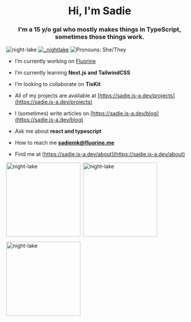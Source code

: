 <h1 align="center">Hi, I'm Sadie</h1>
<h3 align="center">I'm a 15 y/o gal who mostly makes things in TypeScript, sometimes those things work.</h3>

![night-lake](https://komarev.com/ghpvc/?username=night-lake&label=Profile%20views&style=flat-square&color=ffaebd&style=flat)
<a href="https://twitter.com/_nightlake" target="blank" style="display: inline-block;">
   <img src="https://img.shields.io/twitter/follow/_nightlake?logo=twitter&style=flat&color=ffaebd&label=Follow%20_nightlake" alt="_nightlake" />
</a>
![Pronouns: She/They](https://img.shields.io/badge/Pronouns-She%2FThey-ffaebd?style=flat)

- I’m currently working on [Fluorine](https://github.com/Fluorinebot/fluorine)

- I’m currently learning **Next.js and TailwindCSS**

- I’m looking to collaborate on **TisKit**

- All of my projects are available at [https://sadie.is-a.dev/projects](https://sadie.is-a.dev/projects)

- I (sometimes) write articles on [https://sadie.is-a.dev/blog](https://sadie.is-a.dev/blog)

- Ask me about **react and typescript**

- How to reach me **sadiemk@fluorine.me**

- Find me at [https://sadie.is-a.dev/about](https://sadie.is-a.dev/about)

<p><img align="left" height="200" src="https://github-readme-stats.vercel.app/api/top-langs?username=night-lake&show_icons=true&theme=dark&hide_border=true&compact=true" alt="night-lake" /></p>

<p>&nbsp;<img align="center" height="200" src="https://github-readme-stats.vercel.app/api?username=night-lake&show_icons=true&theme=dark&hide_border=true&compact=true" alt="night-lake" /></p>

<p><img align="center" height="200" src="https://github-readme-streak-stats.herokuapp.com/?user=night-lake&theme=dark&hide_border=true&compact=true" alt="night-lake" /></p>
